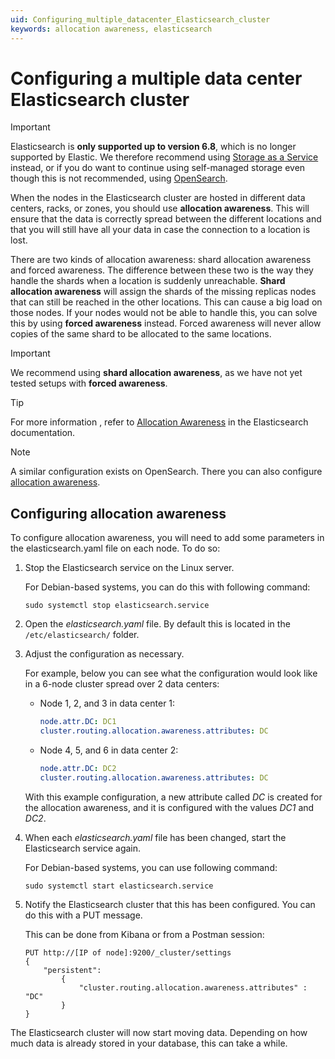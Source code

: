 ```yaml
---
uid: Configuring_multiple_datacenter_Elasticsearch_cluster
keywords: allocation awareness, elasticsearch
---
```


# Configuring a multiple data center Elasticsearch cluster

> [!IMPORTANT]
> Elasticsearch is **only supported up to version 6.8**, which is no longer supported by Elastic. We therefore recommend using [Storage as a Service](xref:STaaS) instead, or if you do want to continue using self-managed storage even though this is not recommended, using [OpenSearch](xref:OpenSearch_database).

When the nodes in the Elasticsearch cluster are hosted in different data centers, racks, or zones, you should use **allocation awareness**. This will ensure that the data is correctly spread between the different locations and that you will still have all your data in case the connection to a location is lost.

There are two kinds of allocation awareness: shard allocation awareness and forced awareness. The difference between these two is the way they handle the shards when a location is suddenly unreachable. **Shard allocation awareness** will assign the shards of the missing replicas nodes that can still be reached in the other locations. This can cause a big load on those nodes. If your nodes would not be able to handle this, you can solve this by using **forced awareness** instead. Forced awareness will never allow copies of the same shard to be allocated to the same locations.

> [!IMPORTANT]
> We recommend using **shard allocation awareness**, as we have not yet tested setups with **forced awareness**.

> [!TIP]
> For more information , refer to [Allocation Awareness](https://www.elastic.co/guide/en/elasticsearch/reference/6.8/allocation-awareness.html) in the Elasticsearch documentation.

> [!NOTE]
> A similar configuration exists on OpenSearch. There you can also configure [allocation awareness](xref:Configuring_multiple_datacenter_OpenSearch_cluster).

## Configuring allocation awareness

To configure allocation awareness, you will need to add some parameters in the elasticsearch.yaml file on each node. To do so:

1. Stop the Elasticsearch service on the Linux server.

   For Debian-based systems, you can do this with following command:

   ```debian
   sudo systemctl stop elasticsearch.service
   ```

1. Open the *elasticsearch.yaml* file. By default this is located in the `/etc/elasticsearch/` folder.

1. Adjust the configuration as necessary.

   For example, below you can see what the configuration would look like in a 6-node cluster spread over 2 data centers:

   - Node 1, 2, and 3 in data center 1:

     ```yaml
     node.attr.DC: DC1
     cluster.routing.allocation.awareness.attributes: DC
     ```

   - Node 4, 5, and 6 in data center 2:

     ```yaml
     node.attr.DC: DC2
     cluster.routing.allocation.awareness.attributes: DC
     ```

   With this example configuration, a new attribute called *DC* is created for the allocation awareness, and it is configured with the values *DC1* and *DC2*.

1. When each *elasticsearch.yaml* file has been changed, start the Elasticsearch service again.

   For Debian-based systems, you can use following command:

   ```debian
   sudo systemctl start elasticsearch.service
   ```

1. Notify the Elasticsearch cluster that this has been configured. You can do this with a PUT message.

   This can be done from Kibana or from a Postman session:

   ```PUT
   PUT http://[IP of node]:9200/_cluster/settings
   { 
       "persistent": 
           { 
               "cluster.routing.allocation.awareness.attributes" : "DC" 
           } 
   }
   ```

The Elasticsearch cluster will now start moving data. Depending on how much data is already stored in your database, this can take a while.
